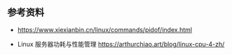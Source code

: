 ## 参考资料

- <https://www.xiexianbin.cn/linux/commands/pidof/index.html>

- Linux 服务器功耗与性能管理 <https://arthurchiao.art/blog/linux-cpu-4-zh/>